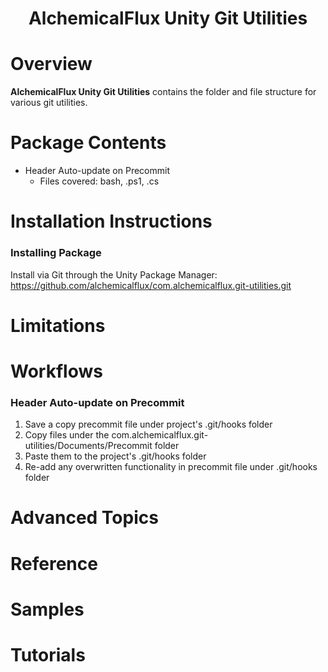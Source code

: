 <h1 align="center" style="border-bottom: none;">AlchemicalFlux Unity Git Utilities</h1>

# Overview

**AlchemicalFlux Unity Git Utilities** contains the folder and file structure for various git utilities.

# Package Contents
- Header Auto-update on Precommit
  * Files covered: bash, .ps1, .cs

# Installation Instructions

### Installing Package
Install via Git through the Unity Package Manager:  
https://github.com/alchemicalflux/com.alchemicalflux.git-utilities.git  

# Limitations

# Workflows

### Header Auto-update on Precommit 
1) Save a copy precommit file under project's .git/hooks folder
2) Copy files under the com.alchemicalflux.git-utilities/Documents/Precommit folder  
3) Paste them to the project's .git/hooks folder
4) Re-add any overwritten functionality in precommit file under .git/hooks folder

# Advanced Topics

# Reference

# Samples

# Tutorials